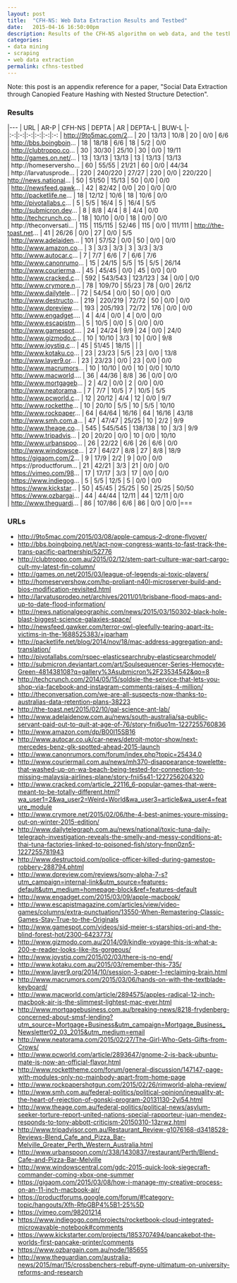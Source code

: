 ```yaml
---
layout: post
title:  "CFH-NS: Web Data Extraction Results and Testbed"
date:   2015-04-16 16:50:00pm
description: Results of the CFH-NS algorithm on web data, and the testbed of links used.
categories:
- data mining
- scraping
- web data extraction
permalink: cfhns-testbed
---
```


Note: this post is an appendix reference for a paper, "Social Data Extraction through Canopied Feature Hashing with Nested Structure Detection".

### Results

|---
| URL | AR-P | CFH-NS | DEPTA | AR | DEPTA-L | BUW-L
|-|:-:|:-:|:-:|:-:|:-:|:-:
| http://9to5mac.com/2... | 20   | 13/13     | 10/8    | 20   | 0/0     | 6/6      
| http://bbs.boingboin... | 18   | 18/18     | 6/6     | 18   | 5/2     | 0/0      
| http://clubtroppo.co... | 30   | 30/30     | 25/10   | 30   | 0/0     | 19/11   
| http://games.on.net/... | 13   | 13/13     | 13/13   | 13   | 13/13   | 13/13   
| http://homeserversho... | 60   | 55/55     | 21/21   | 60   | 0/0     | 44/34   
| http://larvatusprode... | 220  | 240/220   | 27/27   | 220  | 0/0     | 220/220 
| http://news.national... | 50   | 51/50     | 15/13   | 50   | 0/0     | 0/0     
| http://newsfeed.gawk... | 42   | 82/42     | 0/0     | 20   | 0/0     | 0/0     
| http://packetlife.ne... | 18   | 12/12     | 10/6    | 18   | 10/6    | 0/0     
| http://pivotallabs.c... | 5    | 5/5       | 16/4    | 5    | 16/4    | 5/5     
| http://submicron.dev... | 8    | 8/8       | 4/4     | 8    | 4/4     | 0/0     
| http://techcrunch.co... | 18   | 10/10     | 0/0     | 18   | 0/0     | 0/0     
| http://theconversati... | 115  | 115/115   | 52/46   | 115  | 0/0     | 111/111 
| http://the-toast.net... | 41   | 26/26     | 0/0     | 27   | 0/0     | 5/5     
| http://www.adelaiden... | 101  | 57/52     | 0/0     | 50   | 0/0     | 0/0     
| http://www.amazon.co... | 3    | 3/3       | 3/3     | 3    | 3/3     | 3/3     
| http://www.autocar.c... | 7    | 7/7       | 6/6     | 7    | 6/6     | 7/6     
| http://www.canonrumo... | 15   | 24/15     | 5/5     | 15   | 5/5     | 26/14   
| http://www.courierma... | 45   | 45/45     | 0/0     | 45   | 0/0     | 0/0     
| http://www.cracked.c... | 592  | 543/543   | 123/123 | 34   | 0/0     | 0/0     
| http://www.crymore.n... | 78   | 109/70    | 55/23   | 78   | 0/0     | 26/12   
| http://www.dailytele... | 72   | 54/54     | 0/0     | 50   | 0/0     | 0/0     
| http://www.destructo... | 219  | 220/219   | 72/72   | 50   | 0/0     | 0/0     
| http://www.dpreview.... | 193  | 205/193   | 72/72   | 176  | 0/0     | 0/0     
| http://www.engadget.... | 4    | 4/4       | 0/0     | 4    | 0/0     | 0/0     
| http://www.escapistm... | 5    | 10/5      | 0/0     | 5    | 0/0     | 0/0     
| http://www.gamespot.... | 24   | 24/24     | 9/9     | 24   | 0/0     | 24/0    
| http://www.gizmodo.c... | 10   | 10/10     | 3/3     | 10   | 0/0     | 9/8     
| http://www.joystiq.c... | 45   | 51/45     | 18/15   |     |         |         
| http://www.kotaku.co... | 23   | 23/23     | 5/5     | 23   | 0/0     | 13/8    
| http://www.layer9.or... | 23   | 23/23     | 0/0     | 23   | 0/0     | 0/0     
| http://www.macrumors... | 10   | 10/10     | 0/0     | 10   | 0/0     | 10/10   
| http://www.macworld.... | 36   | 44/36     | 8/8     | 36   | 0/0     | 0/0     
| http://www.mortgageb... | 2    | 4/2       | 0/0     | 2    | 0/0     | 0/0     
| http://www.neatorama... | 7    | 7/7       | 10/5    | 7    | 10/5    | 5/5     
| http://www.pcworld.c... | 12   | 20/12     | 4/4     | 12   | 0/0     | 9/7     
| http://www.rocketthe... | 10   | 20/10     | 5/5     | 10   | 5/5     | 10/10   
| http://www.rockpaper... | 64   | 64/64     | 16/16   | 64   | 16/16   | 43/18   
| http://www.smh.com.a... | 47   | 47/47     | 25/25   | 10   | 2/2     | 9/9     
| http://www.theage.co... | 545  | 545/545   | 138/138 | 10   | 3/3     | 9/9     
| http://www.tripadvis... | 20   | 20/20     | 0/0     | 10   | 0/0     | 10/10   
| http://www.urbanspoo... | 26   | 22/22     | 6/6     | 26   | 6/6     | 0/0     
| http://www.windowsce... | 27   | 64/27     | 8/8     | 27   | 8/8     | 18/9    
| https://gigaom.com/2... | 9    | 17/9      | 2/2     | 9    | 0/0     | 0/0     
| https://productforum... | 21   | 42/21     | 3/3     | 21   | 0/0     | 0/0     
| https://vimeo.com/98... | 17   | 17/17     | 3/3     | 17   | 0/0     | 0/0     
| https://www.indiegog... | 5    | 5/5       | 12/5    | 5    | 0/0     | 0/0     
| https://www.kickstar... | 50   | 45/45     | 25/25   | 50   | 25/25   | 50/50   
| https://www.ozbargai... | 44   | 44/44     | 12/11   | 44   | 12/11   | 0/0     
| http://www.theguardi... | 86   | 107/86    | 6/6     | 86   | 0/0     | 0/0
|===

### URLs

- <http://9to5mac.com/2015/03/08/apple-campus-2-drone-flyover/>
- <http://bbs.boingboing.net/t/act-now-congress-wants-to-fast-track-the-trans-pacific-partnership/52776>
- <http://clubtroppo.com.au/2015/02/12/stem-part-culture-war-part-cargo-cult-my-latest-fin-column/>
- <http://games.on.net/2015/03/league-of-legends-ai-toxic-players/>
- <http://homeservershow.com/hp-proliant-n40l-microserver-build-and-bios-modification-revisited.html>
- <http://larvatusprodeo.net/archives/2011/01/brisbane-flood-maps-and-up-to-date-flood-information/>
- <http://news.nationalgeographic.com/news/2015/03/150302-black-hole-blast-biggest-science-galaxies-space/>
- <http://newsfeed.gawker.com/terror-owl-gleefully-tearing-apart-its-victims-in-the-1688525383/+jparham>
- <http://packetlife.net/blog/2014/nov/18/mac-address-aggregation-and-translation/>
- <http://pivotallabs.com/rspec-elasticsearchruby-elasticsearchmodel/>
- <http://submicron.deviantart.com/art/Soulsequencer-Series-Hemocyte-Green-481438108?q=gallery%3Asubmicron%2F23534542&qo=8>
- <http://techcrunch.com/2014/05/15/soldsie-the-service-that-lets-you-shop-via-facebook-and-instagram-comments-raises-4-million/>
- <http://theconversation.com/we-are-all-suspects-now-thanks-to-australias-data-retention-plans-38223>
- <http://the-toast.net/2015/02/10/gal-science-ant-lab/>
- <http://www.adelaidenow.com.au/news/south-australia/sa-public-servant-paid-out-to-quit-at-age-of-76/story-fni6uo1m-1227255760836>
- <http://www.amazon.com/dp/B00I15SB16>
- <http://www.autocar.co.uk/car-news/detroit-motor-show/next-mercedes-benz-glk-spotted-ahead-2015-launch>
- <http://www.canonrumors.com/forum/index.php?topic=25434.0>
- <http://www.couriermail.com.au/news/mh370-disappearance-towelette-that-washed-up-on-wa-beach-being-tested-for-connection-to-missing-malaysia-airlines-plane/story-fnii5s41-1227256204320>
- <http://www.cracked.com/article_22116_6-popular-games-that-were-meant-to-be-totally-different.html?wa_user1=2&wa_user2=Weird+World&wa_user3=article&wa_user4=feature_module>
- <http://www.crymore.net/2015/02/06/the-4-best-animes-youre-missing-out-on-winter-2015-edition/>
- <http://www.dailytelegraph.com.au/news/national/toxic-tuna-daily-telegraph-investigation-reveals-the-smelly-and-messy-conditions-at-thai-tuna-factories-linked-to-poisoned-fish/story-fnpn0zn5-1227255781943>
- <http://www.destructoid.com/police-officer-killed-during-gamestop-robbery-288794.phtml>
- <http://www.dpreview.com/reviews/sony-alpha-7-s?utm_campaign=internal-link&utm_source=features-default&utm_medium=homepage-block&ref=features-default>
- <http://www.engadget.com/2015/03/09/apple-macbook/>
- <http://www.escapistmagazine.com/articles/view/video-games/columns/extra-punctuation/13550-When-Remastering-Classic-Games-Stay-True-to-the-Originals>
- <http://www.gamespot.com/videos/sid-meier-s-starships-ori-and-the-blind-forest-hot/2300-6423773/>
- <http://www.gizmodo.com.au/2014/09/kindle-voyage-this-is-what-a-200-e-reader-looks-like-its-gorgeous/>
- <http://www.joystiq.com/2015/02/03/there-is-no-end/>
- <http://www.kotaku.com.au/2015/03/remember-this-735/>
- <http://www.layer9.org/2014/10/session-3-paper-1-reclaiming-brain.html>
- <http://www.macrumors.com/2015/03/06/hands-on-with-the-textblade-keyboard/>
- <http://www.macworld.com/article/2894575/apples-radical-12-inch-macbook-air-is-the-slimmest-lightest-mac-ever.html>
- <http://www.mortgagebusiness.com.au/breaking-news/8218-frydenberg-concerned-about-smsf-lending?utm_source=Mortgage+Business&utm_campaign=Mortgage_Business_Newsletter02_03_2015&utm_medium=email>
- <http://www.neatorama.com/2015/02/27/The-Girl-Who-Gets-Gifts-from-Crows/>
- <http://www.pcworld.com/article/2893647/gnome-2-is-back-ubuntu-mate-is-now-an-official-flavor.html>
- <http://www.rockettheme.com/forum/general-discussion/147147-page-with-modules-only-no-mainbody-apart-from-home-page>
- <http://www.rockpapershotgun.com/2015/02/26/rimworld-alpha-review/>
- <http://www.smh.com.au/federal-politics/political-opinion/inequality-at-the-heart-of-rejection-of-gonski-program-20131130-2yi54.html>
- <http://www.theage.com.au/federal-politics/political-news/asylum-seeker-torture-report-united-nations-special-rapporteur-juan-mendez-responds-to-tony-abbott-criticism-20150310-13zrwz.html>
- <http://www.tripadvisor.com.au/Restaurant_Review-g1076168-d3418528-Reviews-Blend_Cafe_and_Pizza_Bar-Melville_Greater_Perth_Western_Australia.html>
- <http://www.urbanspoon.com/r/338/1430837/restaurant/Perth/Blend-Cafe-and-Pizza-Bar-Melville>
- <http://www.windowscentral.com/gdc-2015-quick-look-siegecraft-commander-coming-xbox-one-summer>
- <https://gigaom.com/2015/03/08/how-i-manage-my-creative-process-on-an-11-inch-macbook-air/>
- <https://productforums.google.com/forum/#!category-topic/hangouts/Xfh-RfpGBP4%5B1-25%5D>
- <https://vimeo.com/98201214>
- <https://www.indiegogo.com/projects/rocketbook-cloud-integrated-microwavable-notebook#comments>
- <https://www.kickstarter.com/projects/1853707494/pancakebot-the-worlds-first-pancake-printer/comments>
- <https://www.ozbargain.com.au/node/185655>
- <http://www.theguardian.com/australia-news/2015/mar/15/crossbenchers-rebuff-pyne-ultimatum-on-university-reforms-and-research>